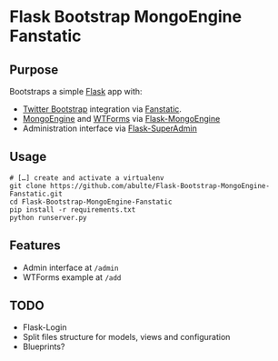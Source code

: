 # Flask Bootstrap MongoEngine Fanstatic

## Purpose

Bootstraps a simple [Flask](http://flask.pocoo.org) app with:

* [Twitter Bootstrap](http://twitter.github.com/bootstrap/) integration via [Fanstatic](http://www.fanstatic.org/en/latest/).
* [MongoEngine](http://mongoengine.org) and [WTForms](http://wtforms.simplecodes.com/docs/) via [Flask-MongoEngine](https://flask-mongoengine.readthedocs.org/en/latest/)
* Administration interface via [Flask-SuperAdmin](http://flask-superadmin.readthedocs.org/en/latest/)

## Usage

	# […] create and activate a virtualenv
	git clone https://github.com/abulte/Flask-Bootstrap-MongoEngine-Fanstatic.git
	cd Flask-Bootstrap-MongoEngine-Fanstatic
	pip install -r requirements.txt
	python runserver.py
	
## Features

* Admin interface at `/admin`
* WTForms example at `/add`

## TODO

* Flask-Login
* Split files structure for models, views and configuration
* Blueprints?